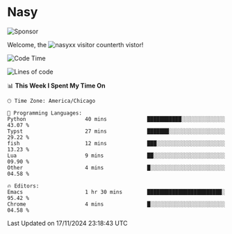 # Nasy

<!--
<p align="center">
<img height="200" src="https://github-readme-stats.vercel.app/api?username=nasyxx&count_private=true&show_icons=true&theme=dracula&include_all_commits=true"/>
<img height="200" src="https://github-readme-stats.vercel.app/api/top-langs/?username=nasyxx&theme=dracula&hide=html,jupyter+notebook&count_private=true&show_icons=true"/>
</p>

  
----------------
-->

![Sponsor](https://img.shields.io/static/v1.svg?label=Sponsor&message=%E2%9D%A4&logo=GitHub&style=flat&color=pink)
 
Welcome, the ![nasyxx visitor counter](https://count.getloli.com/get/@nasyxx?theme=rule34)th vistor!
 
<!--START_SECTION:waka-->
![Code Time](http://img.shields.io/badge/Code%20Time-4%2C723%20hrs%2050%20mins-blue)

![Lines of code](https://img.shields.io/badge/From%20Hello%20World%20I%27ve%20Written-6.3%20million%20lines%20of%20code-blue)

📊 **This Week I Spent My Time On** 

```text
🕑︎ Time Zone: America/Chicago

💬 Programming Languages: 
Python                   40 mins             ███████████░░░░░░░░░░░░░░   43.07 % 
Typst                    27 mins             ███████░░░░░░░░░░░░░░░░░░   29.22 % 
fish                     12 mins             ███░░░░░░░░░░░░░░░░░░░░░░   13.23 % 
Lua                      9 mins              ██░░░░░░░░░░░░░░░░░░░░░░░   09.90 % 
Other                    4 mins              █░░░░░░░░░░░░░░░░░░░░░░░░   04.58 % 

🔥 Editors: 
Emacs                    1 hr 30 mins        ████████████████████████░   95.42 % 
Chrome                   4 mins              █░░░░░░░░░░░░░░░░░░░░░░░░   04.58 % 
```


 Last Updated on 17/11/2024 23:18:43 UTC
<!--END_SECTION:waka-->

<!-- ![visitors](https://visitor-badge.laobi.icu/badge?page_id=nasyxx.nasyxx) -->
